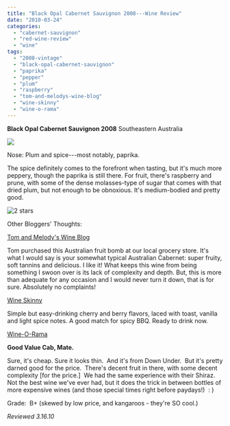 ```yaml
---
title: "Black Opal Cabernet Sauvignon 2008---Wine Review"
date: "2010-03-24"
categories:
  - "cabernet-sauvignon"
  - "red-wine-review"
  - "wine"
tags:
  - "2008-vintage"
  - "black-opal-cabernet-sauvignon"
  - "paprika"
  - "pepper"
  - "plum"
  - "raspberry"
  - "tom-and-melodys-wine-blog"
  - "wine-skinny"
  - "wine-o-rama"
---
```


**Black Opal Cabernet Sauvignon 2008** Southeastern Australia

![](http://www.rebeccagomezfarrell.com/gourmez/photos/blackopal.jpg)

Nose: Plum and spice---most notably, paprika.

The spice definitely comes to the forefront when tasting, but it's much more peppery, though the paprika is still there. For fruit, there's raspberry and prune, with some of the dense molasses-type of sugar that comes with that dried plum, but not enough to be obnoxious. It's medium-bodied and pretty good.




<div class="caption">

![2 stars](http://s3.amazonaws.com/thegourmez-wpmedia/2009/02/rating_chicken11.gif "rating_chicken11")</div>
  Other Bloggers' Thoughts:

[Tom and Melody's Wine Blog](http://tomandmelodywine.com/2010/01/13/black-opal-cabernet-sauvignon-2008/)

Tom purchased this Australian fruit bomb at our local grocery store. It's what I would say is your somewhat typical Australian Cabernet: super fruity, soft tannins and delicious. I like it! What keeps this wine from being something I swoon over is its lack of complexity and depth. But, this is more than adequate for any occasion and I would never turn it down, that is for sure. Absolutely no complaints!

[Wine Skinny](http://www.wineskinny.com/2009/10/18/bargain-wines-for-your-halloween-party/)

Simple but easy-drinking cherry and berry flavors, laced with toast, vanilla and light spice notes. A good match for spicy BBQ. Ready to drink now.

[Wine-O-Rama](http://robertmiller.org/wordpress/?p=638)

**Good Value Cab, Mate.**

Sure, it's cheap. Sure it looks thin.  And it's from Down Under.  But it's pretty darned good for the price.  There's decent fruit in there, with some decent complexity \[for the price.\]  We had the same experience with their Shiraz.  Not the best wine we've ever had, but it does the trick in between bottles of more expensive wines (and those special times right before paydays!)  : )

Grade:  B+ (skewed by low price, and kangaroos - they're SO cool.)

_Reviewed 3.16.10_
